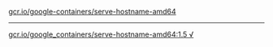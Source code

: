 [gcr.io/google-containers/serve-hostname-amd64](https://hub.docker.com/r/sqeven/serve-hostname-amd64/tags/) 

----
[gcr.io/google_containers/serve-hostname-amd64:1.5 √](https://hub.docker.com/r/sqeven/serve-hostname-amd64/tags/)

